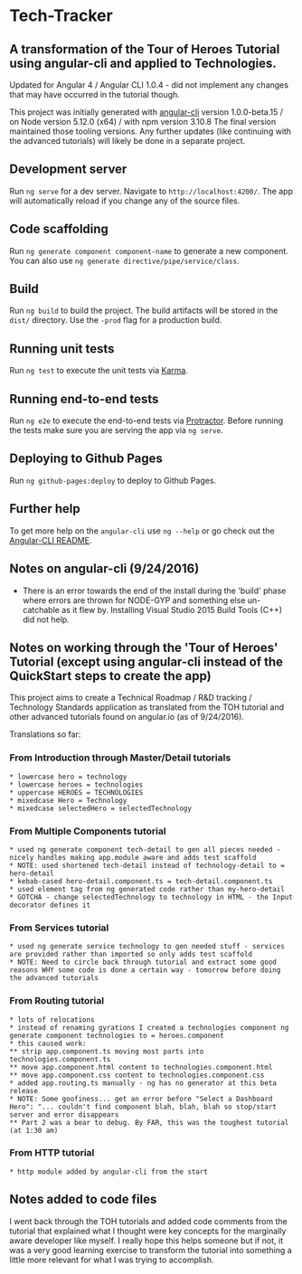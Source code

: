 # Tech-Tracker
## A transformation of the Tour of Heroes Tutorial using angular-cli and applied to Technologies.

Updated for Angular 4 / Angular CLI 1.0.4 - did not implement any changes that may have occurred in the tutorial though.

This project was initially generated with [angular-cli](https://github.com/angular/angular-cli) version 1.0.0-beta.15 / on Node version 5.12.0 (x64) / with npm version 3.10.8
The final version maintained those tooling versions. Any further updates (like continuing with the advanced tutorials) will likely be done in a separate project.

## Development server
Run `ng serve` for a dev server. Navigate to `http://localhost:4200/`. The app will automatically reload if you change any of the source files.

## Code scaffolding

Run `ng generate component component-name` to generate a new component. You can also use `ng generate directive/pipe/service/class`.

## Build

Run `ng build` to build the project. The build artifacts will be stored in the `dist/` directory. Use the `-prod` flag for a production build.

## Running unit tests

Run `ng test` to execute the unit tests via [Karma](https://karma-runner.github.io).

## Running end-to-end tests

Run `ng e2e` to execute the end-to-end tests via [Protractor](http://www.protractortest.org/). 
Before running the tests make sure you are serving the app via `ng serve`.

## Deploying to Github Pages

Run `ng github-pages:deploy` to deploy to Github Pages.

## Further help

To get more help on the `angular-cli` use `ng --help` or go check out the [Angular-CLI README](https://github.com/angular/angular-cli/blob/master/README.md).

## Notes on angular-cli (9/24/2016)
 * There is an error towards the end of the install during the 'build' phase where errors are thrown for NODE-GYP and something else un-catchable as it flew by. Installing
    Visual Studio 2015 Build Tools (C++) did not help.

## Notes on working through the 'Tour of Heroes' Tutorial (except using angular-cli instead of the QuickStart steps to create the app)
This project aims to create a Technical Roadmap / R&D tracking / Technology Standards application as translated from the TOH tutorial and other advanced tutorials
found on angular.io (as of 9/24/2016).

Translations so far:

### From Introduction through Master/Detail tutorials
    * lowercase hero = technology
    * lowercase heroes = technologies
    * uppercase HEROES = TECHNOLOGIES
    * mixedcase Hero = Technology
    * mixedcase selectedHero = selectedTechnology

### From Multiple Components tutorial
    * used ng generate component tech-detail to gen all pieces needed - nicely handles making app.module aware and adds test scaffold
    * NOTE: used shortened tech-detail instead of technology-detail to = hero-detail
    * kebab-cased hero-detail.component.ts = tech-detail.component.ts
    * used element tag from ng generated code rather than my-hero-detail
    * GOTCHA - change selectedTechnology to technology in HTML - the Input decorator defines it

### From Services tutorial
    * used ng generate service technology to gen needed stuff - services are provided rather than imported so only adds test scaffold
    * NOTE: Need to circle back through tutorial and extract some good reasons WHY some code is done a certain way - tomorrow before doing the advanced tutorials

### From Routing tutorial
    * lots of relocations
    * instead of renaming gyrations I created a technologies component ng generate component technologies to = heroes.component
    * this caused work:
    ** strip app.component.ts moving most parts into technologies.component.ts
    ** move app.component.html content to technologies.component.html 
    ** move app.component.css content to technologies.component.css  
    * added app.routing.ts manually - ng has no generator at this beta release
    * NOTE: Some goofiness... get an error before "Select a Dashboard Hero": "... couldn't find component blah, blah, blah so stop/start server and error disappears
    ** Part 2 was a bear to debug. By FAR, this was the toughest tutorial (at 1:30 am)

### From HTTP tutorial
    * http module added by angular-cli from the start
    
## Notes added to code files
I went back through the TOH tutorials and added code comments from the tutorial that explained what I thought were key concepts for the marginally aware developer like 
myself. I really hope this helps someone but if not, it was a very good learning exercise to transform the tutorial into something a little more relevant for 
what I was trying to accomplish. 